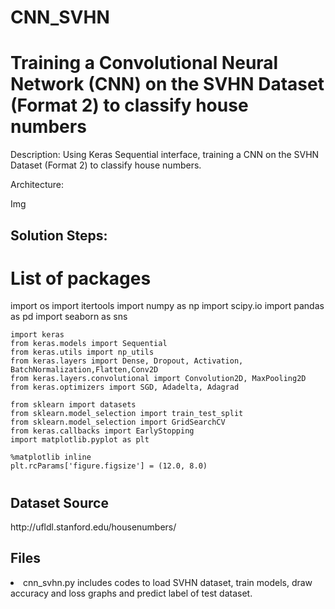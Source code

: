 # CNN_SVHN

<h1>Training a Convolutional Neural Network (CNN) on the SVHN Dataset (Format 2) to classify house numbers</h1>

Description: Using Keras Sequential interface, training a CNN on the SVHN Dataset (Format 2) to classify house numbers.

Architecture:

Img

<h2>Solution Steps:</h2>

<h1>List of packages</h1>
    import os
    import itertools
    import numpy as np
    import scipy.io
    import pandas as pd
    import seaborn as sns

    import keras
    from keras.models import Sequential
    from keras.utils import np_utils
    from keras.layers import Dense, Dropout, Activation, BatchNormalization,Flatten,Conv2D
    from keras.layers.convolutional import Convolution2D, MaxPooling2D
    from keras.optimizers import SGD, Adadelta, Adagrad

    from sklearn import datasets
    from sklearn.model_selection import train_test_split
    from sklearn.model_selection import GridSearchCV
    from keras.callbacks import EarlyStopping
    import matplotlib.pyplot as plt

    %matplotlib inline
    plt.rcParams['figure.figsize'] = (12.0, 8.0)

<h1></h1>
<h1></h1>
<h1></h1>
<h1></h1>
<h1></h1>
<h1></h1>
<h1></h1>

<h2>Dataset Source</h2>
http://ufldl.stanford.edu/housenumbers/


<h2>Files</h2>
<li>cnn_svhn.py includes codes to load SVHN dataset, train models, draw accuracy and loss graphs and predict label of test dataset.</li>
